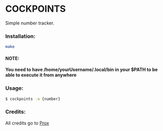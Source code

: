 # COCKPOINTS

Simple number tracker.

### Installation:
```bash
make
```
#### NOTE: 
**You need to have /home/yourUsername/.local/bin in your $PATH to be able to execute it from anywhere**

### Usage:
```bash
$ cockpoints -a {number}
```

### Credits:
All credits go to [Prox](https://github.com/Pr00x)
